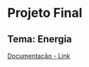 # **Projeto Final**

## Tema: **Energia**

<a href="https://docs.google.com/document/d/16-m6mtdJQk8bVmq5uDekGb9AyEpeURVB_9coqag6zPI/edit?usp=sharing">Documentação - Link </a>
